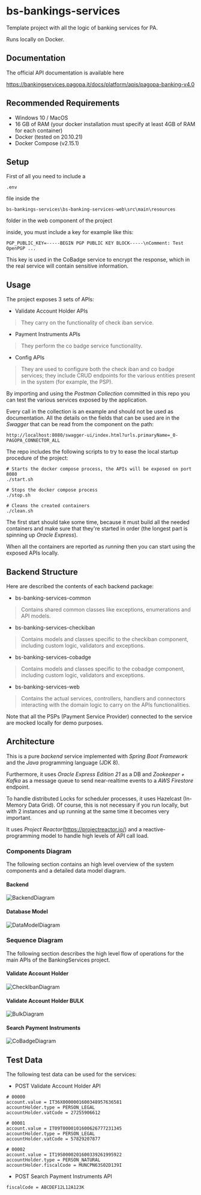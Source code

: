 # bs-bankings-services

Template project with all the logic of banking services for PA.

Runs locally on Docker.

## Documentation
The official API documentation is available here

<https://bankingservices.pagopa.it/docs/platform/apis/pagopa-banking-v4.0>

## Recommended Requirements

* Windows 10 / MacOS
* 16 GB of RAM (your docker installation must specify at least 4GB of RAM for each container)
* Docker (tested on 20.10.21)
* Docker Compose (v2.15.1)

## Setup

First of all you need to include a
```
.env
```
file inside the 
```
bs-bankings-services\bs-banking-services-web\src\main\resources
```
folder in the web component of the project

inside, you must include a key for example like this:
```
PGP_PUBLIC_KEY=-----BEGIN PGP PUBLIC KEY BLOCK-----\nComment: Test OpenPGP ...
```
This key is used in the CoBadge service to encrypt the response, which in the real service will contain sensitive information.

## Usage

The project exposes 3 sets of APIs:
* Validate Account Holder APIs
> They carry on the functionality of check iban service.
* Payment Instruments APIs
> They perform the co badge service functionality.
* Config APIs
> They are used to configure both the check iban and co badge services; they include CRUD endpoints for the various entities present in the system (for example, the PSP).

By importing and using the *Postman Collection* committed in this repo you can test the various services exposed by the application.

Every call in the collection is an example and should not be used as documentation. All the details on the fields that can be used are in the *Swagger* that can be read from the component on the path:
```
http://localhost:8080/swagger-ui/index.html?urls.primaryName=_0-PAGOPA_CONNECTOR_ALL
```

The repo includes the following scripts to try to ease the local startup procedure of the project:
```
# Starts the docker compose process, the APIs will be exposed on port 8080
./start.sh

# Stops the docker compose process
./stop.sh

# Cleans the created containers
./clean.sh
```
The first start should take some time, because it must build all the needed containers and make sure that they're started in order (the longest part is spinning up *Oracle Express*).

When all the containers are reported as *running* then you can start using the exposed APIs locally.

## Backend Structure

Here are described the contents of each backend package:

* bs-banking-services-common

>Contains shared common classes like exceptions, enumerations and API models.


* bs-banking-services-checkiban

>Contains models and classes specific to the checkiban component, including custom logic, validators and exceptions.


* bs-banking-services-cobadge

>Contains models and classes specific to the cobadge component, including custom logic, validators and exceptions.


* bs-banking-services-web

>Contains the actual services, controllers, handlers and connectors interacting with the domain logic to carry on the APIs functionalities.

Note that all the PSPs (Payment Service Provider) connected to the service are mocked locally for demo purposes.


## Architecture

This is a pure *backend* service implemented with *Spring Boot Framework* and the *Java* programming language (JDK 8).

Furthermore, it uses *Oracle Express Edition 21* as a DB and *Zookeeper + Kafka* as a message queue to send near-realtime events to a *AWS Firestore* endpoint.

To handle distributed Locks for scheduler processes, it uses Hazelcast (In-Memory Data Grid).
Of course, this is not necessary if you run locally, but with 2 instances and up running at the same time it becomes very important.

It uses *Project Reactor*(https://projectreactor.io/) and a reactive-programming model to handle high levels of API call load.

### Components Diagram

The following section contains an high level overview of the system components and a detailed data model diagram.

#### Backend
![BackendDiagram](doc/BankingServices-Diagrams.png)

#### Database Model
![DataModelDiagram](doc/pagopa_db_tables.png)

### Sequence Diagram
The following section describes the high level flow of operations for the main APIs of the BankingServices project.

#### Validate Account Holder
![CheckIbanDiagram](doc/check_iban_sequence.png)

#### Validate Account Holder BULK
![BulkDiagram](doc/bulk_sequence.png)

#### Search Payment Instruments
![CoBadgeDiagram](doc/co_badge_sequence.png)

## Test Data

The following test data can be used for the services:

* POST Validate Account Holder API

```
# 00000
account.value = IT36X0000001600348957636581
accountHolder.type = PERSON_LEGAL
accountHolder.vatCode = 27255906612

# 00001
account.value = IT09T0000101600626777231345
accountHolder.type = PERSON_LEGAL
accountHolder.vatCode = 57829207877

# 00002
account.value = IT19S0000201600339261995922
accountHolder.type = PERSON_NATURAL
accountHolder.fiscalCode = MUNCPN63S02D139I
```

* POST Search Payment Instruments API
```
fiscalCode = ABCDEF12L12A123K
```
